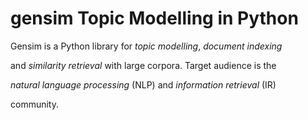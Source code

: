 # gensim Topic Modelling in Python  

Gensim is a Python library for *topic modelling*, *document indexing*

and *similarity retrieval* with large corpora. Target audience is the

*natural language processing* (NLP) and *information retrieval* (IR)

community.